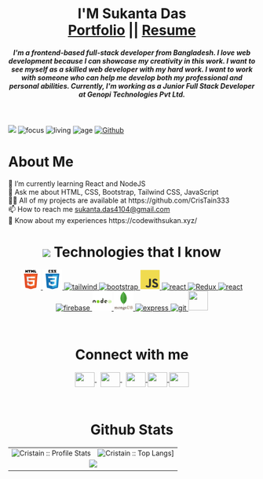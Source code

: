 <h1 align="center">
    I'M Sukanta Das </br>
    <strong align="center"> <a align="center" href="https://codewithsukan.xyz/" target="_blank" target="_blank"
            rel="noopener noreferrer">Portfolio</a></strong> || <strong align="center"> <a align="left"
            href="https://drive.google.com/file/d/1i5cDXGTmwBuR7DsXt4u94Ca1wOKHYXVX/view?usp=sharing" target="_blank"
            target="_blank" rel="noopener noreferrer">Resume</a></strong>
</h1>

<h5 align="center">
    I'm a frontend-based full-stack developer from Bangladesh. I love web development because I can showcase my
    creativity in this work. I want to see myself as a skilled web developer with my hard work. I want to work with
    someone who can help me develop both my professional and personal abilities. Currently, I'm working as a Junior
    Full Stack Developer at
    Genopi Technologies Pvt Ltd.
</h5>
<br>

[![](https://visitcount.itsvg.in/api?id=CrisTain333&icon=5&color=12)](https://visitcount.itsvg.in)
![focus](https://img.shields.io/badge/focus-MERN%20Stack-brightgreen)
![living](https://img.shields.io/badge/living-Chattogram-blue)
![age](https://img.shields.io/badge/Age-20-blueviolet)
[![Github](https://img.shields.io/github/followers/CrisTain333?label=Follow&style=social)](https://github.com/CrisTain333)

<h1> About Me </h1>
🌱 I’m currently learning React and NodeJS <br> 💬 Ask me about HTML, CSS, Bootstrap, Tailwind CSS, JavaScript <br>
👨‍💻 All of my projects are available at https://github.com/CrisTain333 <br>📫 How to reach me <a
    href="mailto:sukanta.das4104@gmail.com" target="_blank" rel="noopener">sukanta.das4104@gmail.com</a> <br>📄
Know
about my experiences https://codewithsukan.xyz/

<h1 align="center"><img
        src="https://media2.giphy.com/media/QssGEmpkyEOhBCb7e1/giphy.gif?cid=ecf05e47a0n3gi1bfqntqmob8g9aid1oyj2wr3ds3mg700bl&rid=giphy.gif"
        width='40' />&nbsp;Technologies that I know</h1>
<p align="center"> <a href="https://www.w3.org/html/" target="_blank" rel="noreferrer"> <img
            src="https://raw.githubusercontent.com/devicons/devicon/master/icons/html5/html5-original-wordmark.svg"
            alt="html5" width="40" height="40" /> </a> <a href="https://www.w3schools.com/css/" target="_blank"
        rel="noreferrer"> <img
            src="https://raw.githubusercontent.com/devicons/devicon/master/icons/css3/css3-original-wordmark.svg"
            alt="css3" width="40" height="40" /> </a> <a href="https://tailwindcss.com/" target="_blank"
        rel="noreferrer"> <img src="https://www.vectorlogo.zone/logos/tailwindcss/tailwindcss-icon.svg" alt="tailwind"
            width="40" height="40" /> </a> <a href="https://getbootstrap.com" target="_blank" rel="noreferrer"> <img
            src="https://i.ibb.co/6BRCwLQ/bootstrap.png" alt="bootstrap" width="40" height="40" /> </a> <a
        href="https://developer.mozilla.org/en-US/docs/Web/JavaScript" target="_blank" rel="noreferrer"> <img
            src="https://raw.githubusercontent.com/devicons/devicon/master/icons/javascript/javascript-original.svg"
            alt="javascript" width="40" height="40" /> </a> <a href="https://reactjs.org/" target="_blank"
        rel="noreferrer"> <img src="https://i.ibb.co/5xXVNVh/react.png" alt="react" width="40" height="40" /> </a>
    <a href="https://redux.js.org/" target="_blank" rel="noreferrer"> <img src="https://i.ibb.co/v4BFdS7/Redux.png"
            alt="Redux" width="40" height="40" /> </a> <a href="https://reactrouter.com/" target="_blank"
        rel="noreferrer"> <img src="https://i.ibb.co/72RyCgr/route-removebg-preview.png" alt="react" width="40"
            height="40" /> </a> <a href="https://firebase.google.com/" target="_blank" rel="noreferrer"> <img
            src="https://www.vectorlogo.zone/logos/firebase/firebase-icon.svg" alt="firebase" width="40" height="40" />
    </a> <a href="https://nodejs.org" target="_blank" rel="noreferrer"> <img
            src="https://raw.githubusercontent.com/devicons/devicon/master/icons/nodejs/nodejs-original-wordmark.svg"
            alt="nodejs" width="40" height="40" /> </a> <a href="https://www.mongodb.com/" target="_blank"
        rel="noreferrer"> <img
            src="https://raw.githubusercontent.com/devicons/devicon/master/icons/mongodb/mongodb-original-wordmark.svg"
            alt="mongodb" width="40" height="40" /> </a> <a href="https://expressjs.com" target="_blank"
        rel="noreferrer"> <img src="https://i.ibb.co/RhH2TVX/Express-js.png" alt="express" width="40" height="40" />
    </a> <a href="https://git-scm.com/" target="_blank" rel="noreferrer"> <img
            src="https://www.vectorlogo.zone/logos/git-scm/git-scm-icon.svg" alt="git" width="40" height="40" />
    </a> <a href="https://app.netlify.com/" target="_blank" rel="noreferrer"> <img
            src="https://i.ibb.co/HXbptwp/5bSckoxz.png" width="40" height="40" /> </a>
</p> <br>

<h1 align="center">Connect with me</h1>
<p align="center"> <a href="mailto:sukanta.das4104@gmail.com" target="_blank" rel="noopener"> <img align="center"
            src="https://www.pngkey.com/png/full/84-840977_email-png-icon.png" height="30" width="40" /> </a>&nbsp;
    <a href="https://stackoverflow.com/users/18858174/cristain" target="_blank" rel="noopener"> <img align="center"
            src="https://cdn.iconscout.com/icon/free/png-256/stackoverflow-2-432547.png" height="30" width="40" />
    </a>&nbsp; <a href="https://codewithsukan.xyz/" target="_blank" rel="noopener">
        <img align="center" src="https://i.ibb.co/j68NX6q/protfolio.png" height="30" width="40" /> </a> <a
        href="https://www.linkedin.com/in/sukanta-das221/" target="blank"> <img align="center"
            src="https://raw.githubusercontent.com/rahuldkjain/github-profile-readme-generator/master/src/images/icons/Social/linked-in-alt.svg"
            alt="" height="30" width="40" /> </a> <a href="https://www.facebook.com/Cristain.333" target="blank">
        <img align="center"
            src="https://raw.githubusercontent.com/rahuldkjain/github-profile-readme-generator/master/src/images/icons/Social/facebook.svg"
            alt="" height="30" width="40" /> </a>
</p> <br>

<p align="center">
<table>
    <h1 align="center">Github Stats</h1>
    <tr>
        <td><img alt="Cristain :: Profile Stats "
                src="https://github-readme-stats.vercel.app/api?username=CrisTain333&count_private=true&show_icons=true&theme=radical" />
        </td> <!-- &hide=html -->
        <td><img alt="Cristain :: Top Langs]"
                src="https://github-readme-stats.vercel.app/api/top-langs/?username=CrisTain333&langs_count=14&theme=tokyonight&layout=compact&hide=html">
        </td>
    </tr>
    <tr>
        <td colspan="2" align="center"><img align="center "
                src="https://github-readme-streak-stats.herokuapp.com?user=CrisTain333&theme=tokyonight&hide_border=true">
        </td>
    </tr>
</table>
</p>

